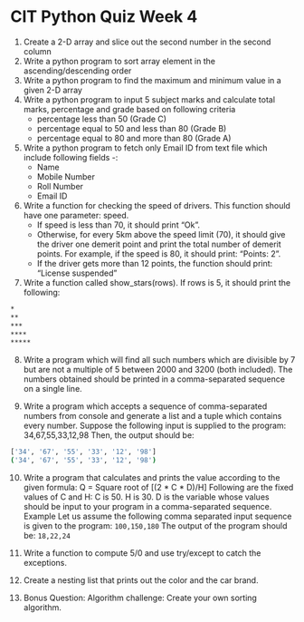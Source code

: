 # CIT Python Quiz Week 4

1. Create a 2-D array and slice out the second number in the second column
2. Write a python program to sort array element in the ascending/descending order
3. Write a python program to find the maximum and minimum value in a given 2-D array
4.  Write a python program to input 5 subject marks and calculate total marks, percentage and grade based on following criteria
    - percentage less than 50 (Grade C)
    - percentage equal to 50 and less than 80 (Grade B)
    - percentage equal to 80 and more than 80 (Grade A)
5. Write a python program to fetch only Email ID from text file  which include following fields -:
    - Name
    - Mobile Number
    - Roll Number
    - Email ID
6. Write a function for checking the speed of drivers. This function should have one parameter: speed.
    - If speed is less than 70, it should print “Ok”.
    - Otherwise, for every 5km above the speed limit (70), it should give the driver one demerit point and print the total number of demerit points. For example, if the speed is 80, it should print: “Points: 2”.
    - If the driver gets more than 12 points, the function should print: “License suspended”
7. Write a function called show_stars(rows). If rows is 5, it should print the following:
```bash
*
**
***
****
*****
```
8. Write a program which will find all such numbers which are divisible by 7 but are not a multiple of 5 between 2000 and 3200 (both included).
The numbers obtained should be printed in a comma-separated sequence on a single line.

9. Write a program which accepts a sequence of comma-separated numbers from console and generate a list and a tuple which contains every number.
Suppose the following input is supplied to the program:
34,67,55,33,12,98
Then, the output should be:

```bash
['34', '67', '55', '33', '12', '98']
('34', '67', '55', '33', '12', '98')
```

10. Write a program that calculates and prints the value according to the given formula:
Q = Square root of [(2 * C * D)/H]
Following are the fixed values of C and H:
C is 50. H is 30.
D is the variable whose values should be input to your program in a comma-separated sequence.
Example
Let us assume the following comma separated input sequence is given to the program:
`100,150,180`
The output of the program should be:
`18,22,24`

11. Write a function to compute 5/0 and use try/except to catch the exceptions.

12. Create a nesting list that prints out the color and the car brand.

13. Bonus Question: Algorithm challenge: Create your own sorting algorithm.